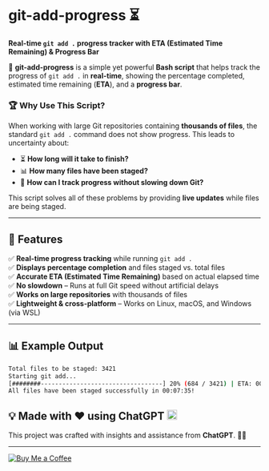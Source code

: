 # git-add-progress ⏳

**Real-time `git add .` progress tracker with ETA (Estimated Time Remaining) & Progress Bar**

🚀 **git-add-progress** is a simple yet powerful **Bash script** that helps track the progress of `git add .` in **real-time**, showing the percentage completed, estimated time remaining (**ETA**), and a **progress bar**. 

### 🏆 **Why Use This Script?**
When working with large Git repositories containing **thousands of files**, the standard `git add .` command does not show progress. This leads to uncertainty about:
- ⏳ **How long will it take to finish?**
- 📊 **How many files have been staged?**
- 🚀 **How can I track progress without slowing down Git?**

This script solves all of these problems by providing **live updates** while files are being staged.

---

## 🎯 **Features**
✅ **Real-time progress tracking** while running `git add .`  
✅ **Displays percentage completion** and files staged vs. total files  
✅ **Accurate ETA (Estimated Time Remaining)** based on actual elapsed time  
✅ **No slowdown** – Runs at full Git speed without artificial delays  
✅ **Works on large repositories** with thousands of files  
✅ **Lightweight & cross-platform** – Works on Linux, macOS, and Windows (via WSL)  

---

## 📊 Example Output
```bash
Total files to be staged: 3421
Starting git add...
[########----------------------------------] 20% (684 / 3421) | ETA: 00:05:12
All files have been staged successfully in 00:07:35!
```

## 💡 Made with ❤️ using ChatGPT <img src="https://upload.wikimedia.org/wikipedia/commons/0/04/ChatGPT_logo.svg" alt="ChatGPT Logo" width="20">
This project was crafted with insights and assistance from **ChatGPT**. 🤖✨  

---
[![Buy Me a Coffee](https://github.com/user-attachments/assets/eeb39ae4-ad83-4f5c-9368-095d8034a559)](https://buymeacoffee.com/nachikamod)

